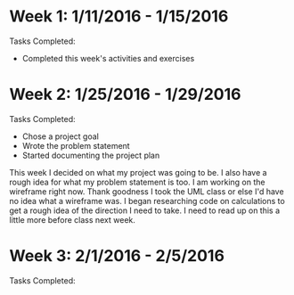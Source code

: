 # Week 1: 1/11/2016 - 1/15/2016
Tasks Completed:
 * Completed this week's activities and exercises
 
 
 # Week 2: 1/25/2016 - 1/29/2016
 Tasks Completed:
 * Chose a project goal
 * Wrote the problem statement
 * Started documenting the project plan
 
This week I decided on what my project was going to be. I also have a rough idea for what my problem statement is too. I am working on the wireframe right now. Thank goodness I took the UML class or else I'd have no idea what a wireframe was. I began researching code on calculations to get a rough idea of the direction I need to take. I need to read up on this a little more before class next week.   
 
  # Week 3: 2/1/2016 - 2/5/2016
 Tasks Completed:
